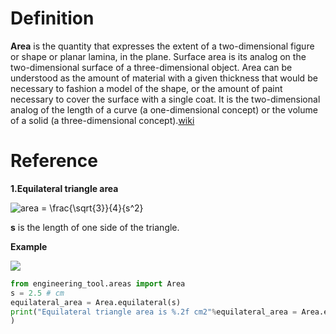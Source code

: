 # Definition
**Area** is the quantity that expresses the extent of a two-dimensional figure or shape or planar lamina, in the plane. Surface area is its analog on the two-dimensional surface of a three-dimensional object. Area can be understood as the amount of material with a given thickness that would be necessary to fashion a model of the shape, or the amount of paint necessary to cover the surface with a single coat. It is the two-dimensional analog of the length of a curve (a one-dimensional concept) or the volume of a solid (a three-dimensional concept).[wiki](https://en.wikipedia.org/wiki/Area)

# Reference
**1.Equilateral triangle area**

![area = \frac{\sqrt{3}}{4}{s^2}](https://latex.codecogs.com/svg.latex?area%20=%20\frac{\sqrt{3}}{4}{s^2})
	
**s** is the length of one side of the triangle.

**Example**

![](https://upload.wikimedia.org/wikipedia/commons/9/96/Triangle.Equilateral.svg)
```python
from engineering_tool.areas import Area
s = 2.5 # cm
equilateral_area = Area.equilateral(s)
print("Equilateral triangle area is %.2f cm2"%equilateral_area = Area.equilateral(s)
)
```